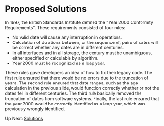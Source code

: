 # Proposed Solutions

In 1997, the British Standards Institute defined the "Year 2000 Conformity Requirements". These requirements consisted of four rules:
- No valid date will cause any interruption in operations.
- Calculation of durations between, or the sequence of, pairs of dates will be correct whether any dates are in different centuries.
- In all interfaces and in all storage, the century must be unambiguous, either specified or calculable by algorithm.
- Year 2000 must be recognized as a leap year.

These rules gave developers an idea of how to fix their legacy code. The first rule ensured that there would be no errors due to the truncation of years. The second rule ensured that date ranges, such as the age calculation in the previous slide, would function correctly whether or not the dates fell in different centuries. The third rule basically removed the truncation of dates from software systems. Finally, the last rule ensured that the year 2000 would be correctly identified as a leap year, which was previously wrongly identified.

Up Next: [Solutions](https://github.com/rpcrimi/Y2K/blob/master/markdown/solutions.md)
